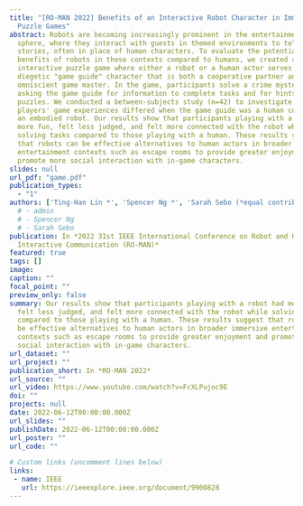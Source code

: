 ```yaml
---
title: "[RO-MAN 2022] Benefits of an Interactive Robot Character in Immersive
  Puzzle Games"
abstract: Robots are becoming increasingly prominent in the entertainment
  sphere, where they interact with guests in themed environments to tell
  stories, often in place of human characters. To evaluate the potential
  benefits of robots in these contexts compared to humans, we created an
  interactive puzzle game where either a robot or a human actor serves as a
  diegetic "game guide" character that is both a cooperative partner and an
  omniscient game master. In the game, participants solve a crime mystery by
  asking the game guide for information to complete tasks and for hints to solve
  puzzles. We conducted a between-subjects study (n=42) to investigate how
  players' game experiences differed when the game guide was a human compared to
  an embodied robot. Our results show that participants playing with a robot had
  more fun, felt less judged, and felt more connected with the robot while
  solving tasks compared to those playing with a human. These results suggest
  that robots can be effective alternatives to human actors in broader immersive
  entertainment contexts such as escape rooms to provide greater enjoyment and
  promote more social interaction with in-game characters.
slides: null
url_pdf: "game.pdf"
publication_types:
  - "1"
authors: ['Ting-Han Lin *', 'Spencer Ng *', 'Sarah Sebo (*equal contribution)']
  # - admin
  # - Spencer Ng
  # - Sarah Sebo
publication: In *2022 31st IEEE International Conference on Robot and Human
  Interactive Communication (RO-MAN)*
featured: true
tags: []
image:
caption: ""
focal_point: ""
preview_only: false
summary: Our results show that participants playing with a robot had more fun,
  felt less judged, and felt more connected with the robot while solving tasks
  compared to those playing with a human. These results suggest that robots can
  be effective alternatives to human actors in broader immersive entertainment
  contexts such as escape rooms to provide greater enjoyment and promote more
  social interaction with in-game characters.
url_dataset: ""
url_project: ""
publication_short: In *RO-MAN 2022*
url_source: ""
url_video: https://www.youtube.com/watch?v=FcXLPujoc9E
doi: ""
projects: null
date: 2022-06-12T00:00:00.000Z
url_slides: ""
publishDate: 2022-06-12T00:00:00.000Z
url_poster: ""
url_code: ""

# Custom links (uncomment lines below)
links:
 - name: IEEE
   url: https://ieeexplore.ieee.org/document/9900828
---
```

